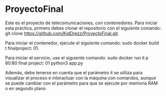 # ProyectoFinal
Este es el proyecto de telecomunicaciones, con contenedores. Para iniciar esta práctica, primero debes  clonar el repositorio con el siguiente comando: git clone https://github.com/KidDrezz/ProyectoFinal.git. 

Para iniciar el contenedor, ejecute el siguiente comando: sudo docker build t finalproject: 01.

Para iniciar el servicio, use el siguiente comando: sudo docker run it p 80:80 final project: 01 python3 app.py 

Además, debe tenerse en cuenta que el parámetro it se utiliza para visualizar el proceso e interactuar con la máquina con comandos, aunque se puede cambiar con el parámetro  para que se ejecute por  memoria RAM o en segundo plano
